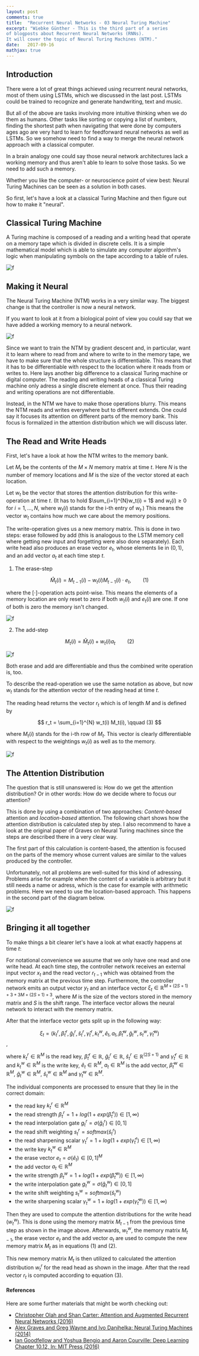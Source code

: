 ```yaml
---
layout: post
comments: true
title:  "Recurrent Neural Networks - 03 Neural Turing Machine"
excerpt: "Wiebke Günther - This is the third part of a series 
of blogposts about Recurrent Neural Networks (RNNs). 
It will cover the topic of Neural Turing Machines (NTM)."
date:   2017-09-16
mathjax: true
---
```


## Introduction
There were a lot of great things achieved using recurrent neural networks, most of them using LSTMs, 
which we discussed in the last post. LSTMs could be trained to recognize and generate handwriting, 
text and music.

But all of the above are tasks involving more intuitive thinking when we do them as humans. Other tasks 
like sorting or copying a list of numbers, finding the shortest path when navigating that were done by 
computers ages ago are very hard to learn for feedforward neural networks as well as LSTMs.
So we somehow need to find a way to merge the neural network approach with a classical computer.

In a brain analogy one could say those neural network architectures lack a working memory and thus 
aren't able to learn to solve those tasks. So we need to add such a memory.

Whether you like the computer- or neuroscience point of view best: Neural Turing Machines can be seen 
as a solution in both cases.

So first, let's have a look at a classical Turing Machine and then figure out how to make it "neural".

## Classical Turing Machine

A Turing machine is composed of a reading and a writing head that operate on a memory tape which is 
divided in discrete cells. It is a simple mathematical model which is able to simulate any computer 
algorithm's logic when manipulating symbols on the tape according to a table of rules.

![f](https://raw.githubusercontent.com/neurocats/neurocats.github.io/master/assets/ntm/classic_turing.png)

## Making it Neural

The Neural Turing Machine (NTM) works in a very similar way. The biggest change is that the controller is 
now a neural network.

If you want to look at it from a biological point of view you could say that we have added a working memory 
to a neural network.

![f](https://raw.githubusercontent.com/neurocats/neurocats.github.io/master/assets/ntm/NTM_overview.png) 

Since we want to train the NTM by gradient descent and, in particular, want it to learn where to read from 
and where to write to in the memory tape, we have to make sure that the whole structure is differentiable. 
This means that it has to be differentiable with respect to the location where it reads from or writes to. 
Here lays another big difference to a classical Turing machine or digital computer. The reading and writing 
heads of a classical Turing machine only adress a single discrete element at once. Thus their reading and 
writing operations are not differentiable.

Instead, in the NTM we have to make those operations blurry. This means the NTM reads and writes 
everywhere but to different extends. One could say it focuses its attention on different parts of the 
memory bank. This focus is formalized in the attention distribution which we will discuss later.

## The Read and Write Heads

First, let's have a look at how the NTM writes to the memory bank.

Let $M_t$ be the contents of the $M \times N$ memory matrix at time $t$. Here $N$ is the number of memory 
locations and $M$ is the size of the vector stored at each location. 

Let $w_t$ be the vector that stores the attention distribution for 
this write-operation at time $t$. 
(It has to hold $\sum_{i=1}^{N}w_t(i) = 1$ and $w_t(i) \geq 0$ 
for $i = 1,\ldots, N$, where $w_t(i)$ stands 
for the i-th entry of $w_t$.) This means the vector $w_t$ contains how much we care about the memory 
positions.

The write-operation gives us a new memory matrix. This is done in two steps: 
erase followed by add (this is analogous to the LSTM memory cell where getting new input 
and forgetting were also done separately). Each write head also produces an erase vector $e_t$, whose 
elements lie in $(0,1)$, and an add vector $a_t$ at each time step $t$.

1. The erase-step

$$
\hat{M}_{t}(i) = M_{t-1}(i) - w_t(i) M_{t-1}(i) \cdot e_t, \qquad (1)
$$

where the $[\cdot$]-operation acts point-wise. This means the elements of a memory location are only 
reset to zero if both $w_t(i)$ and $e_t(i)$ are one. If one of both is zero the memory isn't changed.

![f](https://raw.githubusercontent.com/neurocats/neurocats.github.io/master/assets/ntm/erase(1).png)

2. The add-step

$$
M_{t}(i) = \hat{M}_{t}(i) + w_t(i) a_t \qquad (2)
$$

![f](https://raw.githubusercontent.com/neurocats/neurocats.github.io/master/assets/ntm/add.png)

Both erase and add are differentiable and thus the combined write operation is, too.

To describe the read-operation we use the same notation as above, 
but now $w_t$ stands for the attention vector of the reading head 
at time $t$.

The reading head returns the vector $r_t$ which is of length $M$ 
and is defined by

$$
r_t = \sum_{i=1}^{N} w_t(i) M_t(i), \qquad (3)
$$

where $M_t(i)$ stands for the i-th row of $M_t$.
This vector is clearly differentiable with respect to the weightings $w_t(i)$ as well as to the memory.

![f](https://raw.githubusercontent.com/neurocats/neurocats.github.io/master/assets/ntm/read.png)


## The Attention Distribution
The question that is still unanswered is: How do we get the attention distribution? Or in other words: 
How do we decide where to focus our attention?

This is done by using a combination of two approaches: _Content-based_ attention and 
_location-based_ attention. The following chart shows how the attention distribution is calculated 
step by step. I also recommend to have a look at the original paper of Graves on Neural Turing machines 
since the steps are described there in a very clear way. 

The first part of this calculation is content-based, the attention is focused on the parts of the memory 
whose current values are similar to the values produced by the controller.

Unfortunately, not all problems are well-suited for this kind of adressing. Problems arise for example 
when the content of a variable is arbitrary but it still needs a name or adress, which is the case for 
example with arithmetic problems. Here we need to use the location-based approach. This happens in the 
second part of the diagram below.

![f](https://raw.githubusercontent.com/neurocats/neurocats.github.io/master/assets/ntm/attention_distr.png)

## Bringing it all together

To make things a bit clearer let's have a look at what exactly happens at time $t$:

For notational convenience we assume that we only have one read and 
one write head.
At each time step, the controller network receives an external input 
vector $x_t$ and the read vector $r_{t-1}$ which was obtained from 
the memory matrix at the previous time step.
Furthermore, the controller network emits an output vector $y_t$ and 
an interface vector $\xi_t \in \mathbb{R}^{M+(2S+1)+3+3M+(2S+1)+3}$,
where $M$ is the size of the vectors stored in the memory matrix and $S$ is the shift range. 
The interface vector allows the neural network to interact with the 
memory matrix.

After that the interface vector gets split up in the following way:

$$
\xi_t = (k_t^{r}, \hat{\beta}_t^r, \hat{g}_t^r, \hat{s}_t^r, \hat{\gamma}_t^r, k_t^{w}, \hat{e}_t, a_t, \hat{\beta}_t^w, \hat{g}_t^w, s_t^w, \hat{\gamma}_t^w)
$$,

where $k_t^{r} \in \mathbb{R}^M$ is the read key, 
$\hat{\beta}_t^r \in \mathbb{R}$, $\hat{g}_t^r \in \mathbb{R}$, $\hat{s}_t^r \in \mathbb{R}^(2S+1)$ and
$\hat{\gamma}_t^r \in \mathbb{R}$ and $k_t^{w} \in \mathbb{R}^M$ is the 
write key, $\hat{e}_t \in \mathbb{R}^M$, $a_t \in \mathbb{R}^M$
is the add vector, $\hat{\beta}_t^w \in \mathbb{R}^M$, 
$\hat{g}_t^w \in \mathbb{R}^M$, $\hat{s}_t^w \in \mathbb{R}^M$ and
$\hat{\gamma}_t^w \in \mathbb{R}^M$.

The individual components are processed to ensure that they lie in the correct
domain:

- the read key $k_t^{r} \in \mathbb{R}^M$
- the read strength $\beta_t^r = 1+log(1+exp(\hat{\beta}_t^r)) \in [1,\infty)$
- the read interpolation gate $g_t^r = \sigma(\hat{g}_t^r) \in [0,1]$
- the read shift weighting $s_t^r = softmax(\hat{s}_t^r)$
- the read sharpening scalar $\gamma_t^r = 1+log(1+exp(\hat{\gamma}_t^r) \in [1, \infty)$
- the write key $k_t^{w} \in \mathbb{R}^M$
- the erase vector $e_t = \sigma(\hat{e}_t) \in [0,1]^M$
- the add vector $a_t \in \mathbb{R}^M$
- the write strength $\beta_t^w = 1+log(1+exp(\hat{\beta}_t^w)) \in [1,\infty)$
- the write interpolation gate $g_t^w = \sigma(\hat{g}_t^w) \in [0,1]$
- the write shift weighting $s_t^w = softmax(\hat{s}_t^w)$
- the write sharpening scalar $\gamma_t^w = 1+log(1+exp(\hat{\gamma}_t^w)) \in [1, \infty)$

Then they are used to compute the attention distributions for the
write head ($w_t^w$). This is done using the memory matrix $M_{t-1}$ 
from the previous time step as shown in the image above.
Afterwards, $w_t^w$, the memory matrix $M_{t-1}$, the erase 
vector $e_t$ and the add vector $a_t$  are used 
to compute the new memory matrix $M_t$ as in equations (1) and (2).

This new memory matrix $M_{t}$ is then utilized to calculated 
the attention distribution $w_t^r$ for the read head as shown in 
the image. After that the read vector $r_t$ is computed according 
to equation (3).

#### References

Here are some further materials that might be worth checking out:

- [Christopher Olah and Shan Carter: Attention and Augmented Recurrent Neural Networks (2016)](https://distill.pub/2016/augmented-rnns/)
- [Alex Graves and Greg Wayne and Ivo Danihelka: Neural Turing Machines (2014)](https://arxiv.org/pdf/1410.5401.pdf)
- [Ian Goodfellow and Yoshua Bengio and Aaron Courville: Deep Learning Chapter 10.12, In: MIT Press (2016)](http://www.deeplearningbook.org)
